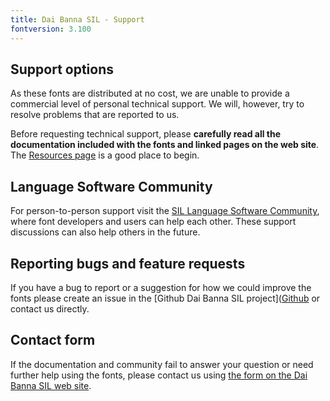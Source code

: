 ```yaml
---
title: Dai Banna SIL - Support
fontversion: 3.100
---
```


## Support options

As these fonts are distributed at no cost, we are unable to provide a commercial level of personal technical support. We will, however, try to resolve problems that are reported to us.

Before requesting technical support, please **carefully read all the documentation included with the fonts and linked pages on the web site**. The [Resources page](resources.md) is a good place to begin.

## Language Software Community

For person-to-person support visit the [SIL Language Software Community](https://community.software.sil.org/c/silfonts), where font developers and users can help each other. These support discussions can also help others in the future.

## Reporting bugs and feature requests

If you have a bug to report or a suggestion for how we could improve the fonts please create an issue in the [Github Dai Banna SIL project]([Github](https://github.com/silnrsi/font-daibannasil/issues) or contact us directly.

## Contact form

If the documentation and community fail to answer your question or need further help using the fonts, please contact us using [the form on the Dai Banna SIL web site](https://software.sil.org/daibanna/#contact).
